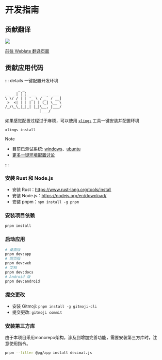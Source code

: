 # 开发指南

## 贡献翻译

[![](https://hosted.weblate.org/widget/project-graph/287x66-black.png)](https://hosted.weblate.org/engage/project-graph/)

[前往 Weblate 翻译页面](https://hosted.weblate.org/engage/project-graph/)

## 贡献应用代码

::: details 一键配置开发环境

```
      _ _
__  _| (_)_ __   __ _ ___
\ \/ / | | '_ \ / _` / __|
 >  <| | | | | | (_| \__ \
/_/\_\_|_|_| |_|\__, |___/
                |___/

```

如果感觉配置过程过于麻烦，可以使用 [`xlings`](https://github.com/d2learn/xlings) 工具一键安装并配置环境

```
xlings install
```

> [!NOTE]
>
> - 目前已测试系统: [windows](https://github.com/LiRenTech/project-graph/issues/139#issuecomment-2470110723)、[ubuntu](https://github.com/LiRenTech/project-graph/issues/139#issuecomment-2474507140)
> - [更多一键环境配置讨论](https://github.com/LiRenTech/project-graph/issues/139)

:::

### 安装 Rust 和 Node.js

- 安装 Rust：https://www.rust-lang.org/tools/install
- 安装 Node.js：https://nodejs.org/en/download/
- 安装 pnpm：`npm install -g pnpm`

### 安装项目依赖

```sh
pnpm install
```

### 启动应用

```sh
# 桌面版
pnpm dev:app
# 网页版
pnpm dev:web
# 文档
pnpm dev:docs
# Android 版
pnpm dev:android
```

### 提交更改

- 安装 Gitmoji: `pnpm install -g gitmoji-cli`
- 提交更改: `gitmoji commit`

### 安装第三方库

由于本项目采用monorepo架构，涉及到增加完善功能，需要安装第三方库时，注意使用指令。

```sh
pnpm --filter @pg/app install decimal.js
```

